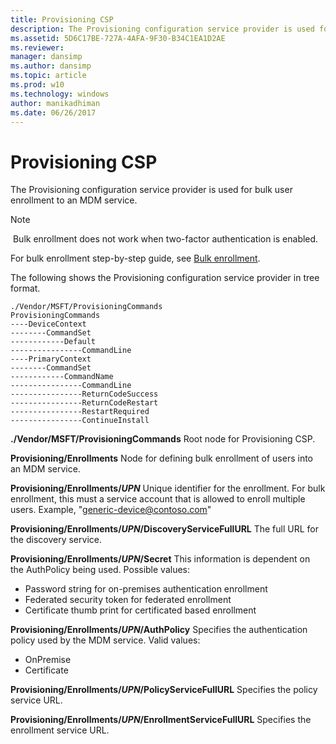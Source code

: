 ```yaml
---
title: Provisioning CSP
description: The Provisioning configuration service provider is used for bulk user enrollment to an MDM service.
ms.assetid: 5D6C17BE-727A-4AFA-9F30-B34C1EA1D2AE
ms.reviewer: 
manager: dansimp
ms.author: dansimp
ms.topic: article
ms.prod: w10
ms.technology: windows
author: manikadhiman
ms.date: 06/26/2017
---
```


# Provisioning CSP


The Provisioning configuration service provider is used for bulk user enrollment to an MDM service.

> [!NOTE]
> Bulk enrollment does not work when two-factor authentication is enabled.

For bulk enrollment step-by-step guide, see [Bulk enrollment](bulk-enrollment-using-windows-provisioning-tool.md).

The following shows the Provisioning configuration service provider in tree format.

```
./Vendor/MSFT/ProvisioningCommands
ProvisioningCommands
----DeviceContext
--------CommandSet
------------Default
----------------CommandLine
----PrimaryContext
--------CommandSet
------------CommandName
----------------CommandLine
----------------ReturnCodeSuccess
----------------ReturnCodeRestart
----------------RestartRequired
----------------ContinueInstall
```

<a href="" id="--vendor-msft"></a>**./Vendor/MSFT/ProvisioningCommands**
Root node for Provisioning CSP.

<a href="" id="provisioning-enrollments"></a>**Provisioning/Enrollments**
Node for defining bulk enrollment of users into an MDM service.

<a href="" id="provisioning-enrollments-upn"></a>**Provisioning/Enrollments/_UPN_**
Unique identifier for the enrollment. For bulk enrollment, this must a service account that is allowed to enroll multiple users. Example, "generic-device@contoso.com"

<a href="" id="provisioning-enrollments-upn-discoveryservicefullurl"></a>**Provisioning/Enrollments/*UPN*/DiscoveryServiceFullURL**
The full URL for the discovery service.

<a href="" id="provisioning-enrollments-upn-secret"></a>**Provisioning/Enrollments/*UPN*/Secret**
This information is dependent on the AuthPolicy being used. Possible values:

- Password string for on-premises authentication enrollment
- Federated security token for federated enrollment
- Certificate thumb print for certificated based enrollment

<a href="" id="provisioning-enrollments-upn-authpolicy"></a>**Provisioning/Enrollments/*UPN*/AuthPolicy**
Specifies the authentication policy used by the MDM service. Valid values:

- OnPremise
- Certificate

<a href="" id="provisioning-enrollments-upn-policyservicefullurl"></a>**Provisioning/Enrollments/*UPN*/PolicyServiceFullURL**
Specifies the policy service URL.

<a href="" id="provisioning-enrollments-upn-enrollmentservicefullurl"></a>**Provisioning/Enrollments/*UPN*/EnrollmentServiceFullURL**
Specifies the enrollment service URL.
